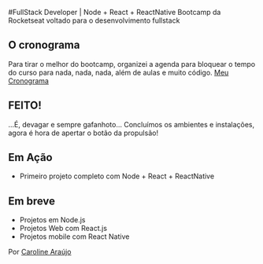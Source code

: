 #FullStack Developer | Node + React + ReactNative
Bootcamp da Rocketseat voltado para o desenvolvimento fullstack

## O cronograma
Para tirar o melhor do bootcamp, organizei a agenda para bloquear o tempo do curso para nada, nada, nada, além de aulas e muito código.
[Meu Cronograma]()

## FEITO!
...É, devagar e sempre gafanhoto...
Concluímos os ambientes e instalações, agora é hora de apertar o botão da propulsão!

## Em Ação
* Primeiro projeto completo com Node + React + ReactNative

## Em breve
* Projetos em Node.js
* Projetos Web com React.js
* Projetos mobile com React Native


Por [Caroline Araújo](https://oliveiracomunicacao.com.br/caroline-araujo)